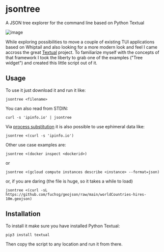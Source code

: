# jsontree
A JSON tree explorer for the command line based on Python Textual

![image](https://user-images.githubusercontent.com/13031661/222457156-3c044249-a566-44fb-981a-bc211f70dd9b.png)

While exploring possibilities to move a couple of existing TUI applications based on Whiptail and also looking for a more modern look and feel I came accross the great [Textual](https://github.com/Textualize/textual) project. To familiarize myself with the concepts of that framework I took the liberty to grab one of the examples ("Tree widget") and created this little script out of it.

## Usage

To use it just download it and run it like:
```
jsontree <filename>
```
You can also read from STDIN:
```
curl -s 'ipinfo.io' | jsontree
```
Via [process substitution](https://www.gnu.org/software/bash/manual/html_node/Process-Substitution.html) it is also possible to use ephimeral data like:
```
jsontree <(curl -s 'ipinfo.io')

```
Other use case examples are:
```
jsontree <(docker inspect <dockerid>)
```
or
```
jsontree <(gcloud compute instances describe <instance> --format=json)
```
or, if you are daring (the file is huge, so it takes a while to load)
```
jsontree <(curl -sL https://github.com/fuchsg/geojson/raw/main/worldCountries-hires-10m.geojson)
```

## Installation

To install it make sure you have installed Python Textual:
```
pip3 install textual
```
Then copy the script to any location and run it from there.
